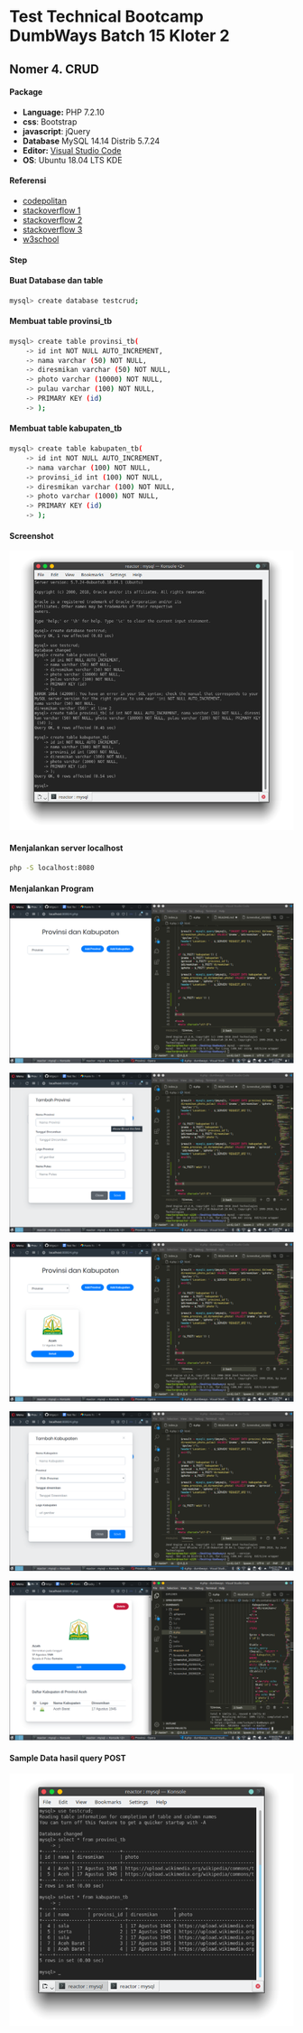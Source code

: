 # Test Technical Bootcamp DumbWays Batch 15 Kloter 2

## Nomer 4. CRUD

#### Package

- **Language:** PHP 7.2.10
- **css**: Bootstrap
- **javascript**: jQuery
- **Database** MySQL 14.14 Distrib 5.7.24
- **Editor:** [Visual Studio Code](https://code.visualstudio.com/)
- **OS**: Ubuntu 18.04 LTS KDE

#### Referensi  
- [codepolitan](https://www.codepolitan.com/tutorial-membuat-crud-php-dengan-mysql-59897c72d8470)
- [stackoverflow 1](https://stackoverflow.com/questions/6320113/how-to-prevent-form-resubmission-when-page-is-refreshed-f5-ctrlr)
- [stackoverflow 2](https://stackoverflow.com/questions/14595810/use-post-to-get-input-values-on-the-same-page)
- [stackoverflow 3](https://stackoverflow.com/questions/7639269/using-html-form-within-php-isset-function)
- [w3school](https://www.w3schools.com/php/php_mysql_connect.asp)

#### Step

#### Buat Database dan table

```bash
mysql> create database testcrud;
```

#### Membuat table provinsi_tb

```bash
mysql> create table provinsi_tb(
    -> id int NOT NULL AUTO_INCREMENT,
    -> nama varchar (50) NOT NULL,
    -> diresmikan varchar (50) NOT NULL,
    -> photo varchar (10000) NOT NULL,
    -> pulau varchar (100) NOT NULL,
    -> PRIMARY KEY (id)
    -> );
```

#### Membuat table kabupaten_tb

```bash
mysql> create table kabupaten_tb(
    -> id int NOT NULL AUTO_INCREMENT,
    -> nama varchar (100) NOT NULL,
    -> provinsi_id int (100) NOT NULL,
    -> diresmikan varchar (100) NOT NULL,
    -> photo varchar (1000) NOT NULL,
    -> PRIMARY KEY (id)
    -> );
```

#### Screenshot

![](Screenshot_20200229_184041.png)

#### Menjalankan server localhost

```bash
php -S localhost:8080

```

#### Menjalankan Program

![](Screenshot_20200229_204138.png)

![](Screenshot_20200229_204147.png)

![](Screenshot_20200229_204230.png)

![](Screenshot_20200229_204253.png)

![](Screenshot_20200229_205605.png)

#### Sample Data hasil query POST

![](Screenshot_20200229_214100.png)

